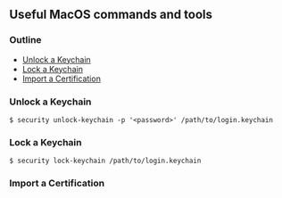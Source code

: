 ## Useful MacOS commands and tools

### Outline
- [Unlock a Keychain](#unlock-a-keychain)
- [Lock a Keychain](#lock-a-keychain)
- [Import a Certification](#import-a-certification)

### Unlock a Keychain
```shell
$ security unlock-keychain -p '<password>' /path/to/login.keychain    
```

### Lock a Keychain
```shell
$ security lock-keychain /path/to/login.keychain    
```

### Import a Certification
```shell

```
